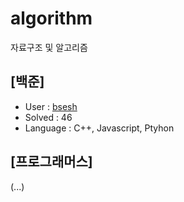 # algorithm

자료구조 및 알고리즘

## [백준]
- User : [bsesh]('https://www.acmicpc.net/user/baesh')
- Solved : 46
- Language : C++, Javascript, Ptyhon

## [프로그래머스]

(...)
